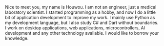 Nice to meet you, my name is Houwou.
I am not an engineer, just a medical laboratory scientist.
I started programming as a hobby, and now I do a little bit of application development to improve my work.
I mainly use Python as my development language, but I also study C# and Dart without boundaries.
I work on desktop applications, web applications, microcontrollers, AI development and any other technology available.
I would like to borrow your knowledge.

<!---
houwou/houwou is a ✨ special ✨ repository because its `README.md` (this file) appears on your GitHub profile.
You can click the Preview link to take a look at your changes.
--->
